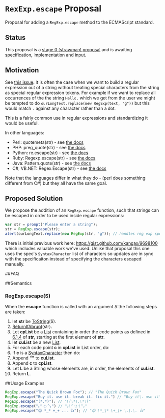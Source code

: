 # `RexExp.escape` Proposal

Proposal for adding a `RegExp.escape` method to the ECMAScript standard.

## Status

This proposal is a [stage 0 (strawman) proposal](https://docs.google.com/document/d/1QbEE0BsO4lvl7NFTn5WXWeiEIBfaVUF7Dk0hpPpPDzU/edit#) and is awaiting specification, implementation and input.

## Motivation

See [this issue](https://esdiscuss.org/topic/regexp-escape). It is often the case when we want to build a regular expression out of a string without treating special characters from the string as special regular expression tokens. For example if we want to replace all occurrences of the the string `Hello.` which we got from the user we might be tempted to do `ourLongText.replace(new RegExp(text, "g"))` but this would match `.` against any character rather than a dot.

This is a fairly common use in regular expressions and standardizing it would be useful. 

In other languages: 

 - Perl: quotemeta(str) - see [the docs](http://perldoc.perl.org/functions/quotemeta.html)
 - PHP: preg_quote(str) - see [the docs](http://php.net/manual/en/function.preg-quote.php)
 - Python: re.escape(str) - see [the docs](https://docs.python.org/2/library/re.html#re.escape)
 - Ruby: Regexp.escape(str) - see [the docs](http://ruby-doc.org/core-2.2.0/Regexp.html#method-c-escape)
 - Java: Pattern.quote(str) - see [the docs](http://docs.oracle.com/javase/7/docs/api/java/util/regex/Pattern.html#quote(java.lang.String))
 - C#, VB.NET: Regex.Escape(str) - see [the docs](https://msdn.microsoft.com/en-us/library/system.text.regularexpressions.regex.escape(v=vs.110).aspx)

Note that the languages differ in what they do - (perl does something different from C#) but they all have the same goal. 

## Proposed Solution

We propose the addition of an `RegExp.escape` function, such that strings can be escaped in order to be used inside regular expressions:

```js
var str = prompt("Please enter a string");
str = RegExp.escape(str);
alert(ourLongText.replace(new RegExp(str, "g")); // handles reg exp special tokens with the replacement.
```

There is initial previous work here: https://gist.github.com/kangax/9698100 which includes valuable work we've used. Unlike that proposal this one uses the spec's `SyntaxCharacter` list of characters so updates are in sync with the specificaiton instead of specifying the characters escaped manually.

##FAQ

##Semantics

### RegExp.escape(S)

When the **escape** function is called with an argument _S_ the following steps are taken:

1. let **str** be [ToString](http://people.mozilla.org/~jorendorff/es6-draft.html#sec-tostring)(S).
2. [ReturnIfAbrupt](http://people.mozilla.org/~jorendorff/es6-draft.html#sec-returnifabrupt)(str).
3. Let **cpList** be a [List](http://people.mozilla.org/~jorendorff/es6-draft.html#sec-list-and-record-specification-type) containing in order the code points as defined in [6.1.4](http://people.mozilla.org/~jorendorff/es6-draft.html#sec-ecmascript-language-types-string-type) of **str**, starting at the first element of **str**.
4. let **cuList** be a new [List](http://people.mozilla.org/~jorendorff/es6-draft.html#sec-list-and-record-specification-type).
5. For each code point **c** in **cpList** in List order, do:
 1. If **c** is a [SyntaxCharacter](http://people.mozilla.org/~jorendorff/es6-draft.html#sec-patterns) then do:
   1. Append **"\"** to **cuList**.
 2. Append **c** to  **cpList**.
6. Let **L** be a String whose elements are, in order, the elements of **cuList**.
7. Return **L**.

##Usage Examples

```js
RegExp.escape("The Quick Brown Fox"); // "The Quick Brown Fox"
RegExp.escape("Buy it. use it. break it. fix it.") // "Buy it\. use it\. break it\. fix it\."
RegExp.escape("(*.*)"); // "\(\*\.\*\)"
RegExp.escape("｡^･ｪ･^｡") // "｡\^･ｪ･\^｡"
RegExp.escape("😊 *_* +_+ ... 👍"); // "😊 \*_\* \+_\+ \.\.\. 👍"
```
